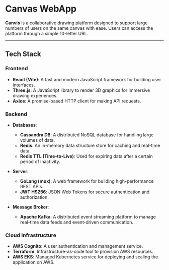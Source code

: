# **Canvas WebApp**

**Canvis** is a collaborative drawing platform designed to support large numbers of users on the same canvas with ease. Users can access the platform through a simple 10-letter URL.

---

## **Tech Stack**

### **Frontend**
- **React (Vite)**: A fast and modern JavaScript framework for building user interfaces.
- **Three.js**: A JavaScript library to render 3D graphics for immersive drawing experiences.
- **Axios**: A promise-based HTTP client for making API requests.

### **Backend**
- **Databases**:
  - **Cassandra DB**: A distributed NoSQL database for handling large volumes of data.
  - **Redis**: An in-memory data structure store for caching and real-time data.
  - **Redis TTL (Time-to-Live)**: Used for expiring data after a certain period of inactivity.

- **Server**:
  - **GoLang (mux)**: A web framework for building high-performance REST APIs.
  - **JWT HS256**: JSON Web Tokens for secure authentication and authorization.

- **Message Broker**:
  - **Apache Kafka**: A distributed event streaming platform to manage real-time data feeds and event-driven communication.

### **Cloud Infrastructure**
- **AWS Cognito**: A user authentication and management service.
- **Terraform**: Infrastructure-as-code tool to provision AWS resources.
- **AWS EKS**: Managed Kubernetes service for deploying and scaling the application on AWS.
